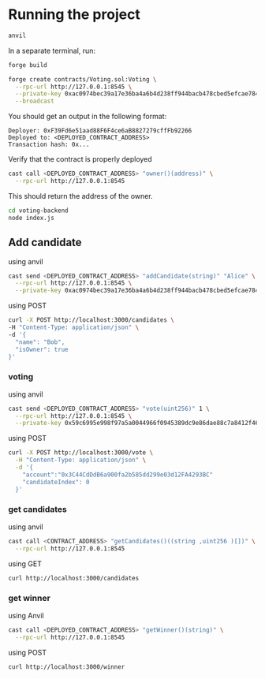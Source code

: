 # Running the project

```bash
anvil
```


In a separate terminal, run:

```bash
forge build
```

```bash
forge create contracts/Voting.sol:Voting \
  --rpc-url http://127.0.0.1:8545 \
  --private-key 0xac0974bec39a17e36ba4a6b4d238ff944bacb478cbed5efcae784d7bf4f2ff80 \
  --broadcast
```

You should get an output in the following format:

```
Deployer: 0xF39Fd6e51aad88F6F4ce6aB8827279cffFb92266
Deployed to: <DEPLOYED_CONTRACT_ADDRESS>
Transaction hash: 0x...
```

Verify that the contract is properly deployed

```bash 
cast call <DEPLOYED_CONTRACT_ADDRESS> "owner()(address)" \
  --rpc-url http://127.0.0.1:8545
```
This should return the address of the owner.


```bash
cd voting-backend
node index.js
```

## Add candidate

using anvil
```bash
cast send <DEPLOYED_CONTRACT_ADDRESS> "addCandidate(string)" "Alice" \
  --rpc-url http://127.0.0.1:8545 \
  --private-key 0xac0974bec39a17e36ba4a6b4d238ff944bacb478cbed5efcae784d7bf4f2ff80
```

  using POST

  ```bash
  curl -X POST http://localhost:3000/candidates \
  -H "Content-Type: application/json" \
  -d '{
    "name": "Bob",
    "isOwner": true
  }'
```
### voting

using anvil

```bash
cast send <DEPLOYED_CONTRACT_ADDRESS> "vote(uint256)" 1 \
  --rpc-url http://127.0.0.1:8545 \
  --private-key 0x59c6995e998f97a5a0044966f0945389dc9e86dae88c7a8412f4603b6b78690d
```


using POST
```bash
curl -X POST http://localhost:3000/vote \
  -H "Content-Type: application/json" \
  -d '{
    "account":"0x3C44CdDdB6a900fa2b585dd299e03d12FA4293BC"
    "candidateIndex": 0
  }'
```

### get candidates
using anvil
```bash
cast call <CONTRACT_ADDRESS> "getCandidates()((string ,uint256 )[])" \
  --rpc-url http://127.0.0.1:8545

```

using GET
```bash
curl http://localhost:3000/candidates
```

### get winner

using Anvil
```bash
cast call <DEPLOYED_CONTRACT_ADDRESS> "getWinner()(string)" \
  --rpc-url http://127.0.0.1:8545
```


using POST

```bash
curl http://localhost:3000/winner
```